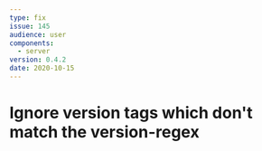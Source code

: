 ```yaml
---
type: fix
issue: 145
audience: user
components:
  - server
version: 0.4.2
date: 2020-10-15
---
```


# Ignore version tags which don't match the version-regex
